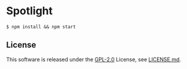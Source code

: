 # Spotlight

```
$ npm install && npm start
```

## License
This software is released under the [GPL-2.0](https://opensource.org/licenses/GPL-2.0) License, see [LICENSE.md](https://github.com/calmery/Legacy-Spotlight/blob/master/LICENSE.md).
